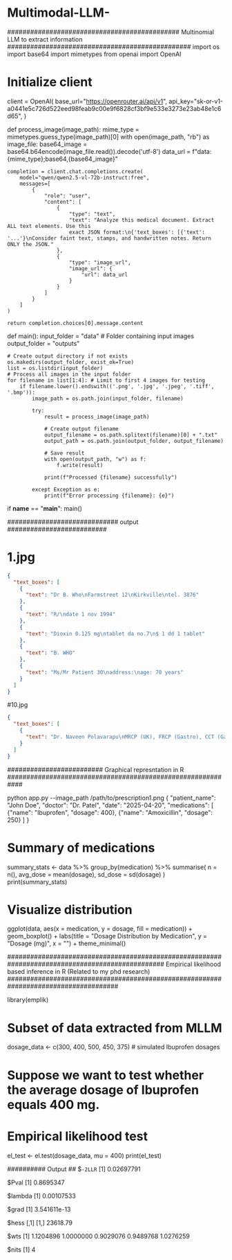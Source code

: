 # Multimodal-LLM-
############################################# Multinomial LLM to extract information ################################################
import os
import base64
import mimetypes
from openai import OpenAI

# Initialize client
client = OpenAI(
  base_url="https://openrouter.ai/api/v1",
  api_key="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",
)

def process_image(image_path):
    mime_type = mimetypes.guess_type(image_path)[0]
    with open(image_path, "rb") as image_file:
        base64_image = base64.b64encode(image_file.read()).decode('utf-8')
    data_url = f"data:{mime_type};base64,{base64_image}"
    
    completion = client.chat.completions.create(
        model="qwen/qwen2.5-vl-72b-instruct:free",
        messages=[
            {
                "role": "user",
                "content": [
                    {
                        "type": "text",
                        "text": "Analyze this medical document. Extract ALL text elements. Use this 
                        exact JSON format:\n{'text_boxes': [{'text': '...'}\nConsider faint text, stamps, and handwritten notes. Return ONLY the JSON."
                    },
                    {
                        "type": "image_url",
                        "image_url": {
                            "url": data_url
                        }
                    }
                ]
            }
        ]
    )
    
    return completion.choices[0].message.content

def main(): 
    input_folder = "data"  # Folder containing input images
    output_folder = "outputs"
    
    # Create output directory if not exists
    os.makedirs(output_folder, exist_ok=True)
    list = os.listdir(input_folder)
    # Process all images in the input folder
    for filename in list[1:4]: # Limit to first 4 images for testing
        if filename.lower().endswith(('.png', '.jpg', '.jpeg', '.tiff', '.bmp')):
            image_path = os.path.join(input_folder, filename)
            
            try:
                result = process_image(image_path)
                
                # Create output filename
                output_filename = os.path.splitext(filename)[0] + ".txt"
                output_path = os.path.join(output_folder, output_filename)
                
                # Save result
                with open(output_path, "w") as f:
                    f.write(result)
                
                print(f"Processed {filename} successfully")
            
            except Exception as e:
                print(f"Error processing {filename}: {e}")

if __name__ == "__main__":
    main()

############################# output ##########################
# 1.jpg
```json
{
  "text_boxes": [
    {
      "text": "Dr B. Who\nFarmstreet 12\nKirkville\ntel. 3876"
    },
    {
      "text": "R/\ndate 1 nov 1994"
    },
    {
      "text": "Dioxin 0.125 mg\ntablet da no.7\n$ 1 dd 1 tablet"
    },
    {
      "text": "B. WHO"
    },
    {
      "text": "Ms/Mr Patient 30\naddress:\nage: 70 years"
    }
  ]
}
```
#10.jpg
```json
{
  "text_boxes": [
    {
      "text": "Dr. Naveen Polavarapu\nMRCP (UK), FRCP (Gastro), CCT (Gastro), Liver Transplant Fellowship\nConsultant Gastroenterologist and Transplant Hepatologist\nRegd.No. 46206\nP. 040-2360 7777, Extn 4005/1142\nFor appointments call between 10 am - 6 pm : 7382778899\nEmail : docpolav@gmail.com\n84/8/21\nTO WHOM SO EVER IT MAY CONCERN\nThis is to inform that Mr. CH. SAMUEL 62yr Male\nis currently admitted under my care with IP.No: 367588.\nHe is currently undergoing treatment on ICU for\nsevere sepsis with MODS (likely liver abscess with\naspiration pneumonia). He further needs hospital stay\nfor about 8-10 days for complete recovery. This is to\ninform and kindly do the needful.\nThanking You.\nDr. NAVEEN POLAVARAPU\nMRCP (Lon), MRCP (Edin), MRCP (Gastro), CCT (Gastro)\nConsultant\nTransplant Hepatologist\nRegd. No:46206\nApollo Hospitals, Jubilee Hills, Hyd-56.\nOPPO A52\nApollo Health City Campus, Jubilee Hills, Hyderabad - 500 096, India. +91-1860 258 1066 Fax: +91-40-23608050, Emergency Call-1066\napollohealthcity@apollohospitals.com www.apollohealthcity.com apollohealthcity apollohealthhyd apollohealthcityhyd"
    }
  ]
}
```

#########################  Graphical represntation in R  ############################################################
 
python app.py --image_path /path/to/prescription1.png
{
  "patient_name": "John Doe",
  "doctor": "Dr. Patel",
  "date": "2025-04-20",
  "medications": [
    {"name": "Ibuprofen", "dosage": 400},
    {"name": "Amoxicillin", "dosage": 250}
  ]
}
 
# Summary of medications
summary_stats <- data %>%
  group_by(medication) %>%
  summarise(
    n = n(),
    avg_dose = mean(dosage),
    sd_dose = sd(dosage)
  )
print(summary_stats)

# Visualize distribution
ggplot(data, aes(x = medication, y = dosage, fill = medication)) +
  geom_boxplot() +
  labs(title = "Dosage Distribution by Medication", y = "Dosage (mg)", x = "") +
  theme_minimal()

################################################################################################# Empirical likelihood based inference in R (Related to my phd research) #####################################################################################

library(emplik)

# Subset of data extracted from MLLM
dosage_data <- c(300, 400, 500, 450, 375)  # simulated Ibuprofen dosages
# Suppose we want to test whether the average dosage of Ibuprofen equals 400 mg.
# Empirical likelihood test
el_test <- el.test(dosage_data, mu = 400)
print(el_test)

########## Output ##
$`-2LLR`
[1] 0.02697791

$Pval
[1] 0.8695347

$lambda
[1] 0.00107533

$grad
[1] 3.541611e-13

$hess
         [,1]
[1,] 23618.79

$wts
[1] 1.1204896 1.0000000 0.9029076 0.9489768 1.0276259

$nits
[1] 4
